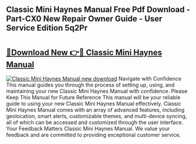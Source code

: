 ## Classic Mini Haynes Manual Free Pdf Download - Part-CX0 New Repair Owner Guide - User Service Edition 5q2Pr

# <h2><a href="http://cf29838.oget.top/?id=Classic+Mini+Haynes+Manual">🔗Download New 👉🔴 Classic Mini Haynes Manual</a></h2>

[![Classic Mini Haynes Manual new download](https://i.imgur.com/5g1atiW.png)](http://cf29838.oget.top/?id=Classic+Mini+Haynes+Manual)
Navigate with Confidence This manual guides you through the process of setting up, using, and maintaining your new Classic Mini Haynes Manual with confidence. Please Keep This Manual for Future Reference This manual will be your reliable guide to using your new Classic Mini Haynes Manual effectively. Classic Mini Haynes Manual comes with an array of advanced features, including geolocation, smart alerts, customizable themes, and multi-device syncing, all of which can be accessed and customized through the user interface. Your Feedback Matters Classic Mini Haynes Manual. We value your feedback and are committed to providing exceptional customer service.
